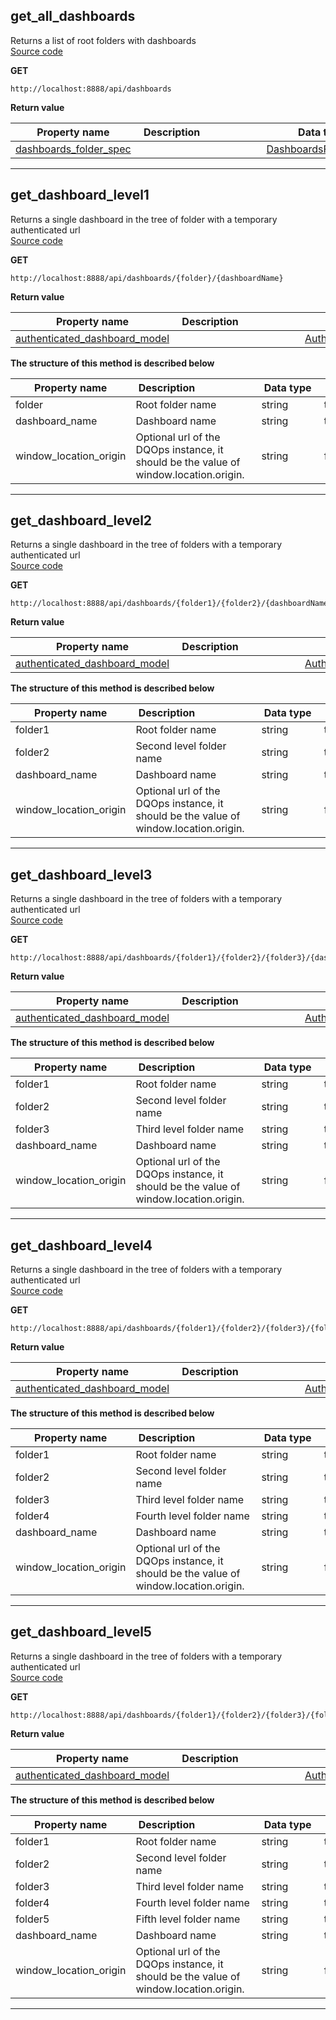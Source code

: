 
## get_all_dashboards  
Returns a list of root folders with dashboards  
[Source code](https://github.com/dqops/dqo/blob/develop/distribution/python/dqops/client/api/dashboards/get_all_dashboards.py)
  

**GET**
```
http://localhost:8888/api/dashboards  
```

**Return value**  
  
|&nbsp;Property&nbsp;name&nbsp;|&nbsp;Description&nbsp;&nbsp;&nbsp;&nbsp;&nbsp;&nbsp;&nbsp;&nbsp;&nbsp;&nbsp;&nbsp;&nbsp;&nbsp;&nbsp;&nbsp;&nbsp;&nbsp;&nbsp;&nbsp;&nbsp;&nbsp;|&nbsp;Data&nbsp;type&nbsp;|
|---------------|---------------------------------|-----------|
|[dashboards_folder_spec]()||[DashboardsFolderSpec]()|






___  

## get_dashboard_level1  
Returns a single dashboard in the tree of folder with a temporary authenticated url  
[Source code](https://github.com/dqops/dqo/blob/develop/distribution/python/dqops/client/api/dashboards/get_dashboard_level1.py)
  

**GET**
```
http://localhost:8888/api/dashboards/{folder}/{dashboardName}  
```

**Return value**  
  
|&nbsp;Property&nbsp;name&nbsp;|&nbsp;Description&nbsp;&nbsp;&nbsp;&nbsp;&nbsp;&nbsp;&nbsp;&nbsp;&nbsp;&nbsp;&nbsp;&nbsp;&nbsp;&nbsp;&nbsp;&nbsp;&nbsp;&nbsp;&nbsp;&nbsp;&nbsp;|&nbsp;Data&nbsp;type&nbsp;|
|---------------|---------------------------------|-----------|
|[authenticated_dashboard_model](\docs\client\models\dashboards\#authenticateddashboardmodel)||[AuthenticatedDashboardModel](\docs\client\models\dashboards\#authenticateddashboardmodel)|




**The structure of this method is described below**  
  
|&nbsp;Property&nbsp;name&nbsp;|&nbsp;Description&nbsp;&nbsp;&nbsp;&nbsp;&nbsp;&nbsp;&nbsp;&nbsp;&nbsp;&nbsp;&nbsp;&nbsp;&nbsp;&nbsp;&nbsp;&nbsp;&nbsp;&nbsp;&nbsp;&nbsp;&nbsp;|&nbsp;Data&nbsp;type&nbsp;|&nbsp;Required&nbsp;|
|---------------|---------------------------------|-----------|----------|
|folder|Root folder name|string|true|
|dashboard_name|Dashboard name|string|true|
|window_location_origin|Optional url of the DQOps instance, it should be the value of window.location.origin.|string|false|




___  

## get_dashboard_level2  
Returns a single dashboard in the tree of folders with a temporary authenticated url  
[Source code](https://github.com/dqops/dqo/blob/develop/distribution/python/dqops/client/api/dashboards/get_dashboard_level2.py)
  

**GET**
```
http://localhost:8888/api/dashboards/{folder1}/{folder2}/{dashboardName}  
```

**Return value**  
  
|&nbsp;Property&nbsp;name&nbsp;|&nbsp;Description&nbsp;&nbsp;&nbsp;&nbsp;&nbsp;&nbsp;&nbsp;&nbsp;&nbsp;&nbsp;&nbsp;&nbsp;&nbsp;&nbsp;&nbsp;&nbsp;&nbsp;&nbsp;&nbsp;&nbsp;&nbsp;|&nbsp;Data&nbsp;type&nbsp;|
|---------------|---------------------------------|-----------|
|[authenticated_dashboard_model](\docs\client\models\dashboards\#authenticateddashboardmodel)||[AuthenticatedDashboardModel](\docs\client\models\dashboards\#authenticateddashboardmodel)|




**The structure of this method is described below**  
  
|&nbsp;Property&nbsp;name&nbsp;|&nbsp;Description&nbsp;&nbsp;&nbsp;&nbsp;&nbsp;&nbsp;&nbsp;&nbsp;&nbsp;&nbsp;&nbsp;&nbsp;&nbsp;&nbsp;&nbsp;&nbsp;&nbsp;&nbsp;&nbsp;&nbsp;&nbsp;|&nbsp;Data&nbsp;type&nbsp;|&nbsp;Required&nbsp;|
|---------------|---------------------------------|-----------|----------|
|folder1|Root folder name|string|true|
|folder2|Second level folder name|string|true|
|dashboard_name|Dashboard name|string|true|
|window_location_origin|Optional url of the DQOps instance, it should be the value of window.location.origin.|string|false|




___  

## get_dashboard_level3  
Returns a single dashboard in the tree of folders with a temporary authenticated url  
[Source code](https://github.com/dqops/dqo/blob/develop/distribution/python/dqops/client/api/dashboards/get_dashboard_level3.py)
  

**GET**
```
http://localhost:8888/api/dashboards/{folder1}/{folder2}/{folder3}/{dashboardName}  
```

**Return value**  
  
|&nbsp;Property&nbsp;name&nbsp;|&nbsp;Description&nbsp;&nbsp;&nbsp;&nbsp;&nbsp;&nbsp;&nbsp;&nbsp;&nbsp;&nbsp;&nbsp;&nbsp;&nbsp;&nbsp;&nbsp;&nbsp;&nbsp;&nbsp;&nbsp;&nbsp;&nbsp;|&nbsp;Data&nbsp;type&nbsp;|
|---------------|---------------------------------|-----------|
|[authenticated_dashboard_model](\docs\client\models\dashboards\#authenticateddashboardmodel)||[AuthenticatedDashboardModel](\docs\client\models\dashboards\#authenticateddashboardmodel)|




**The structure of this method is described below**  
  
|&nbsp;Property&nbsp;name&nbsp;|&nbsp;Description&nbsp;&nbsp;&nbsp;&nbsp;&nbsp;&nbsp;&nbsp;&nbsp;&nbsp;&nbsp;&nbsp;&nbsp;&nbsp;&nbsp;&nbsp;&nbsp;&nbsp;&nbsp;&nbsp;&nbsp;&nbsp;|&nbsp;Data&nbsp;type&nbsp;|&nbsp;Required&nbsp;|
|---------------|---------------------------------|-----------|----------|
|folder1|Root folder name|string|true|
|folder2|Second level folder name|string|true|
|folder3|Third level folder name|string|true|
|dashboard_name|Dashboard name|string|true|
|window_location_origin|Optional url of the DQOps instance, it should be the value of window.location.origin.|string|false|




___  

## get_dashboard_level4  
Returns a single dashboard in the tree of folders with a temporary authenticated url  
[Source code](https://github.com/dqops/dqo/blob/develop/distribution/python/dqops/client/api/dashboards/get_dashboard_level4.py)
  

**GET**
```
http://localhost:8888/api/dashboards/{folder1}/{folder2}/{folder3}/{folder4}/{dashboardName}  
```

**Return value**  
  
|&nbsp;Property&nbsp;name&nbsp;|&nbsp;Description&nbsp;&nbsp;&nbsp;&nbsp;&nbsp;&nbsp;&nbsp;&nbsp;&nbsp;&nbsp;&nbsp;&nbsp;&nbsp;&nbsp;&nbsp;&nbsp;&nbsp;&nbsp;&nbsp;&nbsp;&nbsp;|&nbsp;Data&nbsp;type&nbsp;|
|---------------|---------------------------------|-----------|
|[authenticated_dashboard_model](\docs\client\models\dashboards\#authenticateddashboardmodel)||[AuthenticatedDashboardModel](\docs\client\models\dashboards\#authenticateddashboardmodel)|




**The structure of this method is described below**  
  
|&nbsp;Property&nbsp;name&nbsp;|&nbsp;Description&nbsp;&nbsp;&nbsp;&nbsp;&nbsp;&nbsp;&nbsp;&nbsp;&nbsp;&nbsp;&nbsp;&nbsp;&nbsp;&nbsp;&nbsp;&nbsp;&nbsp;&nbsp;&nbsp;&nbsp;&nbsp;|&nbsp;Data&nbsp;type&nbsp;|&nbsp;Required&nbsp;|
|---------------|---------------------------------|-----------|----------|
|folder1|Root folder name|string|true|
|folder2|Second level folder name|string|true|
|folder3|Third level folder name|string|true|
|folder4|Fourth level folder name|string|true|
|dashboard_name|Dashboard name|string|true|
|window_location_origin|Optional url of the DQOps instance, it should be the value of window.location.origin.|string|false|




___  

## get_dashboard_level5  
Returns a single dashboard in the tree of folders with a temporary authenticated url  
[Source code](https://github.com/dqops/dqo/blob/develop/distribution/python/dqops/client/api/dashboards/get_dashboard_level5.py)
  

**GET**
```
http://localhost:8888/api/dashboards/{folder1}/{folder2}/{folder3}/{folder4}/{folder5}/{dashboardName}  
```

**Return value**  
  
|&nbsp;Property&nbsp;name&nbsp;|&nbsp;Description&nbsp;&nbsp;&nbsp;&nbsp;&nbsp;&nbsp;&nbsp;&nbsp;&nbsp;&nbsp;&nbsp;&nbsp;&nbsp;&nbsp;&nbsp;&nbsp;&nbsp;&nbsp;&nbsp;&nbsp;&nbsp;|&nbsp;Data&nbsp;type&nbsp;|
|---------------|---------------------------------|-----------|
|[authenticated_dashboard_model](\docs\client\models\dashboards\#authenticateddashboardmodel)||[AuthenticatedDashboardModel](\docs\client\models\dashboards\#authenticateddashboardmodel)|




**The structure of this method is described below**  
  
|&nbsp;Property&nbsp;name&nbsp;|&nbsp;Description&nbsp;&nbsp;&nbsp;&nbsp;&nbsp;&nbsp;&nbsp;&nbsp;&nbsp;&nbsp;&nbsp;&nbsp;&nbsp;&nbsp;&nbsp;&nbsp;&nbsp;&nbsp;&nbsp;&nbsp;&nbsp;|&nbsp;Data&nbsp;type&nbsp;|&nbsp;Required&nbsp;|
|---------------|---------------------------------|-----------|----------|
|folder1|Root folder name|string|true|
|folder2|Second level folder name|string|true|
|folder3|Third level folder name|string|true|
|folder4|Fourth level folder name|string|true|
|folder5|Fifth level folder name|string|true|
|dashboard_name|Dashboard name|string|true|
|window_location_origin|Optional url of the DQOps instance, it should be the value of window.location.origin.|string|false|




___  

